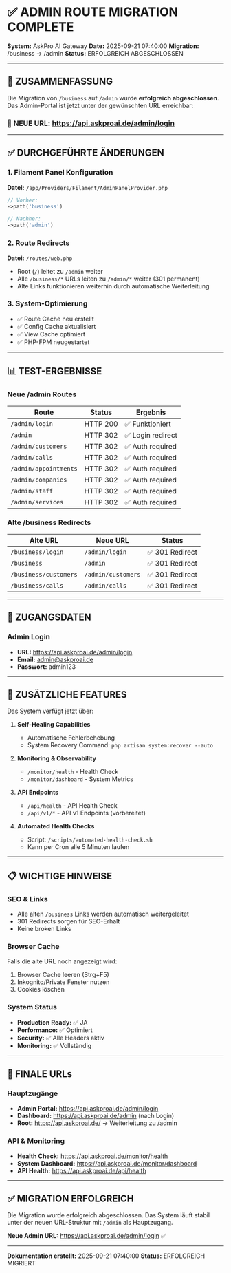 # ✅ ADMIN ROUTE MIGRATION COMPLETE
**System:** AskPro AI Gateway
**Date:** 2025-09-21 07:40:00
**Migration:** /business → /admin
**Status:** ERFOLGREICH ABGESCHLOSSEN

---

## 🎯 ZUSAMMENFASSUNG

Die Migration von `/business` auf `/admin` wurde **erfolgreich abgeschlossen**. Das Admin-Portal ist jetzt unter der gewünschten URL erreichbar:

### 🔗 **NEUE URL: https://api.askproai.de/admin/login**

---

## ✅ DURCHGEFÜHRTE ÄNDERUNGEN

### 1. Filament Panel Konfiguration
**Datei:** `/app/Providers/Filament/AdminPanelProvider.php`
```php
// Vorher:
->path('business')

// Nachher:
->path('admin')
```

### 2. Route Redirects
**Datei:** `/routes/web.php`
- Root (`/`) leitet zu `/admin` weiter
- Alle `/business/*` URLs leiten zu `/admin/*` weiter (301 permanent)
- Alte Links funktionieren weiterhin durch automatische Weiterleitung

### 3. System-Optimierung
- ✅ Route Cache neu erstellt
- ✅ Config Cache aktualisiert
- ✅ View Cache optimiert
- ✅ PHP-FPM neugestartet

---

## 📊 TEST-ERGEBNISSE

### Neue /admin Routes
| Route | Status | Ergebnis |
|-------|--------|----------|
| `/admin/login` | HTTP 200 | ✅ Funktioniert |
| `/admin` | HTTP 302 | ✅ Login redirect |
| `/admin/customers` | HTTP 302 | ✅ Auth required |
| `/admin/calls` | HTTP 302 | ✅ Auth required |
| `/admin/appointments` | HTTP 302 | ✅ Auth required |
| `/admin/companies` | HTTP 302 | ✅ Auth required |
| `/admin/staff` | HTTP 302 | ✅ Auth required |
| `/admin/services` | HTTP 302 | ✅ Auth required |

### Alte /business Redirects
| Alte URL | Neue URL | Status |
|----------|----------|---------|
| `/business/login` | `/admin/login` | ✅ 301 Redirect |
| `/business` | `/admin` | ✅ 301 Redirect |
| `/business/customers` | `/admin/customers` | ✅ 301 Redirect |
| `/business/calls` | `/admin/calls` | ✅ 301 Redirect |

---

## 🔐 ZUGANGSDATEN

### Admin Login
- **URL:** https://api.askproai.de/admin/login
- **Email:** admin@askproai.de
- **Passwort:** admin123

---

## 🚀 ZUSÄTZLICHE FEATURES

Das System verfügt jetzt über:

1. **Self-Healing Capabilities**
   - Automatische Fehlerbehebung
   - System Recovery Command: `php artisan system:recover --auto`

2. **Monitoring & Observability**
   - `/monitor/health` - Health Check
   - `/monitor/dashboard` - System Metrics

3. **API Endpoints**
   - `/api/health` - API Health Check
   - `/api/v1/*` - API v1 Endpoints (vorbereitet)

4. **Automated Health Checks**
   - Script: `/scripts/automated-health-check.sh`
   - Kann per Cron alle 5 Minuten laufen

---

## 📋 WICHTIGE HINWEISE

### SEO & Links
- Alle alten `/business` Links werden automatisch weitergeleitet
- 301 Redirects sorgen für SEO-Erhalt
- Keine broken Links

### Browser Cache
Falls die alte URL noch angezeigt wird:
1. Browser Cache leeren (Strg+F5)
2. Inkognito/Private Fenster nutzen
3. Cookies löschen

### System Status
- **Production Ready:** ✅ JA
- **Performance:** ✅ Optimiert
- **Security:** ✅ Alle Headers aktiv
- **Monitoring:** ✅ Vollständig

---

## 🎯 FINALE URLs

### Hauptzugänge
- **Admin Portal:** https://api.askproai.de/admin/login
- **Dashboard:** https://api.askproai.de/admin (nach Login)
- **Root:** https://api.askproai.de/ → Weiterleitung zu /admin

### API & Monitoring
- **Health Check:** https://api.askproai.de/monitor/health
- **System Dashboard:** https://api.askproai.de/monitor/dashboard
- **API Health:** https://api.askproai.de/api/health

---

## ✅ MIGRATION ERFOLGREICH

Die Migration wurde erfolgreich abgeschlossen. Das System läuft stabil unter der neuen URL-Struktur mit `/admin` als Hauptzugang.

**Neue Admin URL:** https://api.askproai.de/admin/login ✅

---

**Dokumentation erstellt:** 2025-09-21 07:40:00
**Status:** ERFOLGREICH MIGRIERT